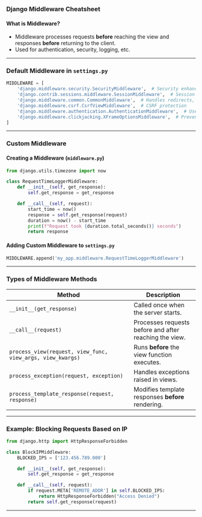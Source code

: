 ### **Django Middleware Cheatsheet**  

#### **What is Middleware?**  
- Middleware processes requests **before** reaching the view and responses **before** returning to the client.  
- Used for authentication, security, logging, etc.  

---

### **Default Middleware in `settings.py`**  
```python
MIDDLEWARE = [
    'django.middleware.security.SecurityMiddleware',  # Security enhancements
    'django.contrib.sessions.middleware.SessionMiddleware',  # Session management
    'django.middleware.common.CommonMiddleware',  # Handles redirects, URL rewriting
    'django.middleware.csrf.CsrfViewMiddleware',  # CSRF protection
    'django.middleware.authentication.AuthenticationMiddleware',  # User authentication
    'django.middleware.clickjacking.XFrameOptionsMiddleware',  # Prevents clickjacking
]
```

---

### **Custom Middleware**  

#### **Creating a Middleware (`middleware.py`)**  
```python
from django.utils.timezone import now

class RequestTimeLoggerMiddleware:
    def __init__(self, get_response):
        self.get_response = get_response

    def __call__(self, request):
        start_time = now()
        response = self.get_response(request)
        duration = now() - start_time
        print(f"Request took {duration.total_seconds()} seconds")
        return response
```

#### **Adding Custom Middleware to `settings.py`**  
```python
MIDDLEWARE.append('my_app.middleware.RequestTimeLoggerMiddleware')
```

---

### **Types of Middleware Methods**  

| Method | Description |
|--------|-------------|
| `__init__(get_response)` | Called once when the server starts. |
| `__call__(request)` | Processes requests before and after reaching the view. |
| `process_view(request, view_func, view_args, view_kwargs)` | Runs **before** the view function executes. |
| `process_exception(request, exception)` | Handles exceptions raised in views. |
| `process_template_response(request, response)` | Modifies template responses **before** rendering. |

---

### **Example: Blocking Requests Based on IP**  
```python
from django.http import HttpResponseForbidden

class BlockIPMiddleware:
    BLOCKED_IPS = ['123.456.789.000']

    def __init__(self, get_response):
        self.get_response = get_response

    def __call__(self, request):
        if request.META['REMOTE_ADDR'] in self.BLOCKED_IPS:
            return HttpResponseForbidden("Access Denied")
        return self.get_response(request)
```

---

